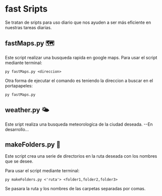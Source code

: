 # fast Sripts
Se tratan de sripts para uso diario que nos ayuden a ser más eficiente en nuestras tareas diarias.

## fastMaps.py 🗺
Este script realizar una busqueda rapida en google maps.
Para usar el script mediante terminal:
```
py fastMaps.py <direccion>
``` 

Otra forma de ejecutar el comando es teniendo la direccion a buscar en el portapapeles:
```
py fastMaps.py 
```


## weather.py 🌤
Este sript realiza una busqueda meteorologíca de la ciudad deseada.
--En desarrollo... 


## makeFolders.py 📂
Este script crea una serie de directorios en la ruta deseada con los nombres que se desee.

Para usar el script mediante terminal:
```
py makeFolders.py <'ruta'> <folder1,folder2,folder3>
```
Se pasara la ruta y los nombres de las carpetas separadas por comas. 

